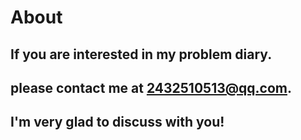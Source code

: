 # About

## If you are interested in my problem diary.

## please contact me at 2432510513@qq.com.

##  I'm very glad to discuss with you!